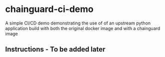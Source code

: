 # chainguard-ci-demo
A simple CI/CD demo demonstrating the use of of an upstream python application build with both the original docker image and with a chainguard image

## Instructions - To be added later
